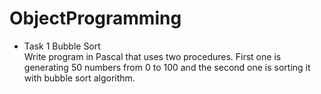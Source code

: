 # ObjectProgramming

- Task 1 Bubble Sort<br/>
  Write program in Pascal that uses two procedures. First one is generating 50 numbers from 0 to 100 and the second one is sorting it with bubble sort algorithm.
